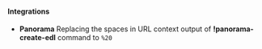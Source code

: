 
#### Integrations
- __Panorama__ Replacing the spaces in URL context output of **!panorama-create-edl** command to `%20`   

